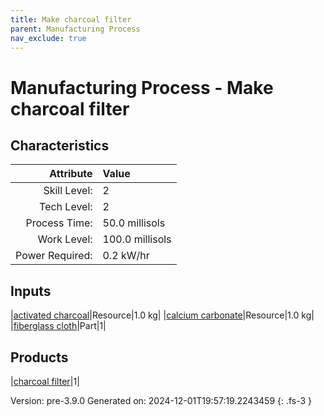 ```yaml
---
title: Make charcoal filter
parent: Manufacturing Process
nav_exclude: true
---
```

# Manufacturing Process - Make charcoal filter


## Characteristics

| Attribute      | Value |
|--------:|:------|
|Skill Level:|2|
|Tech Level:|2|
|Process Time:|50.0 millisols|
|Work Level:|100.0 millisols|
|Power Required:|0.2 kW/hr|

## Inputs

|[activated charcoal](../resource/activated-charcoal.html)|Resource|1.0 kg|
|[calcium carbonate](../resource/calcium-carbonate.html)|Resource|1.0 kg|
|[fiberglass cloth](../part/fiberglass-cloth.html)|Part|1|

## Products

|[charcoal filter](../part/charcoal-filter.html)|1|


Version: pre-3.9.0 Generated on: 2024-12-01T19:57:19.2243459
{: .fs-3 }

